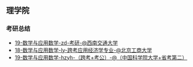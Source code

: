 ## 理学院

<!-- recent-update-start -->
### 考研总结
- [19-数学与应用数学-zd-考研-@西南交通大学](personal-summary/lixue/19-应数-zd-考研-@西南交通大学.md)
- [18-数学与应用数学-ly-跨考应用经济学专业-@北京工商大学](personal-summary/lixue/18-数学与应用数学-ly-跨考应用经济学专业-@北工商.md)
- [19-数学与应用数学-hzyh-（跨考+考公）-@（中国科学院大学+省考第二）](personal-summary/lixue/19-数学与应用数学-（跨考+考公）-@（中国科学院大学+省考第二）.md)


<!-- recent-update-end -->